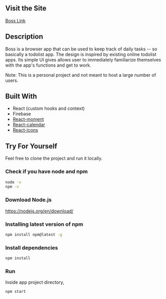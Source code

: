## Visit the Site 

[Boss Link](https://boss-todolist.netlify.com/)

## Description

Boss is a browser app that can be used to keep track of daily tasks -- so basically a todolist app. The design is inspired by existing online todolist apps. Its simple UI gives allows user to immediately familiarize themselves with the app's functions and get to work.

Note: This is a personal project and not meant to host a large number of users.

## Built With

* React (custom hooks and context)
* Firebase 
* [React-moment](https://www.npmjs.com/package/react-moment)
* [React-calendar](https://www.npmjs.com/package/react-calendar)
* [React-icons](https://react-icons.netlify.com/#/)

## Try For Yourself

Feel free to clone the project and run it locally.

### Check if you have node and npm

```sh
node -v
npm -v
```

### Download Node.js

https://nodejs.org/en/download/

### Installing latest version of npm

```sh
npm install npm@latest -g
```

### Install dependencies

```sh
npm install
```

### Run

Inside app project directory,

```sh
npm start
```






